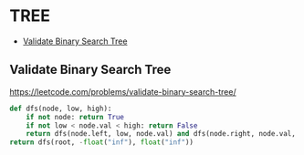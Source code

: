 # TREE

+ [Validate Binary Search Tree](#validate-binary-search-tree)
<!---->
## Validate Binary Search Tree

https://leetcode.com/problems/validate-binary-search-tree/

```python
def dfs(node, low, high):
    if not node: return True
    if not low < node.val < high: return False
    return dfs(node.left, low, node.val) and dfs(node.right, node.val, high)
return dfs(root, -float("inf"), float("inf"))

```

